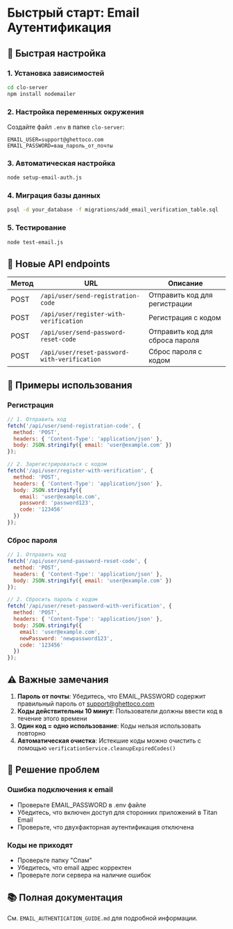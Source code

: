 # Быстрый старт: Email Аутентификация

## 🚀 Быстрая настройка

### 1. Установка зависимостей
```bash
cd clo-server
npm install nodemailer
```

### 2. Настройка переменных окружения
Создайте файл `.env` в папке `clo-server`:
```env
EMAIL_USER=support@ghettoco.com
EMAIL_PASSWORD=ваш_пароль_от_почты
```

### 3. Автоматическая настройка
```bash
node setup-email-auth.js
```

### 4. Миграция базы данных
```bash
psql -d your_database -f migrations/add_email_verification_table.sql
```

### 5. Тестирование
```bash
node test-email.js
```

## 📡 Новые API endpoints

| Метод | URL | Описание |
|-------|-----|----------|
| POST | `/api/user/send-registration-code` | Отправить код для регистрации |
| POST | `/api/user/register-with-verification` | Регистрация с кодом |
| POST | `/api/user/send-password-reset-code` | Отправить код для сброса пароля |
| POST | `/api/user/reset-password-with-verification` | Сброс пароля с кодом |

## 🔧 Примеры использования

### Регистрация
```javascript
// 1. Отправить код
fetch('/api/user/send-registration-code', {
  method: 'POST',
  headers: { 'Content-Type': 'application/json' },
  body: JSON.stringify({ email: 'user@example.com' })
});

// 2. Зарегистрироваться с кодом
fetch('/api/user/register-with-verification', {
  method: 'POST',
  headers: { 'Content-Type': 'application/json' },
  body: JSON.stringify({
    email: 'user@example.com',
    password: 'password123',
    code: '123456'
  })
});
```

### Сброс пароля
```javascript
// 1. Отправить код
fetch('/api/user/send-password-reset-code', {
  method: 'POST',
  headers: { 'Content-Type': 'application/json' },
  body: JSON.stringify({ email: 'user@example.com' })
});

// 2. Сбросить пароль с кодом
fetch('/api/user/reset-password-with-verification', {
  method: 'POST',
  headers: { 'Content-Type': 'application/json' },
  body: JSON.stringify({
    email: 'user@example.com',
    newPassword: 'newpassword123',
    code: '123456'
  })
});
```

## ⚠️ Важные замечания

1. **Пароль от почты**: Убедитесь, что EMAIL_PASSWORD содержит правильный пароль от support@ghettoco.com
2. **Коды действительны 10 минут**: Пользователи должны ввести код в течение этого времени
3. **Один код = одно использование**: Коды нельзя использовать повторно
4. **Автоматическая очистка**: Истекшие коды можно очистить с помощью `verificationService.cleanupExpiredCodes()`

## 🐛 Решение проблем

### Ошибка подключения к email
- Проверьте EMAIL_PASSWORD в .env файле
- Убедитесь, что включен доступ для сторонних приложений в Titan Email
- Проверьте, что двухфакторная аутентификация отключена

### Коды не приходят
- Проверьте папку "Спам"
- Убедитесь, что email адрес корректен
- Проверьте логи сервера на наличие ошибок

## 📚 Полная документация
См. `EMAIL_AUTHENTICATION_GUIDE.md` для подробной информации.
